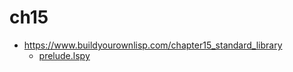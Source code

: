 # ch15

- <https://www.buildyourownlisp.com/chapter15_standard_library>
  - [prelude.lspy](https://github.com/orangeduck/BuildYourOwnLisp/blob/master/src/prelude.lspy)